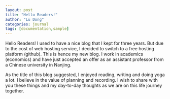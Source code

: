 ```yaml
---
layout: post
title: "Hello Readers!"
author: "Lu Dong"
categories: journal
tags: [documentation,sample]
---
```


Hello Readers! I used to have a nice blog that I kept for three years. But due to the cost of web hosting service, I decided to switch to a free hosting platform (github). This is hence my new blog. I work in academics (economics) and have just accepted an offer as an assistant professor from a Chinese university in Nanjing. 

As the title of this blog suggested, I enjoyed reading, writing and doing yoga a lot. I believe in the value of planning and recording. I wish to share with you these things and my day-to-day thoughts as we are on this life journey together. 